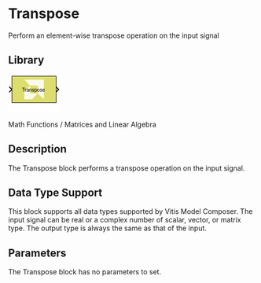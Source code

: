 # Transpose

Perform an element-wise transpose operation on the input signal

## Library

![](./Images/block.png)

Math Functions / Matrices and Linear Algebra

## Description

The Transpose block performs a transpose operation on the input signal.

## Data Type Support

This block supports all data types supported by Vitis Model Composer.
The input signal can be real or a complex number of scalar, vector, or
matrix type. The output type is always the same as that of the input.

## Parameters

The Transpose block has no parameters to set.
